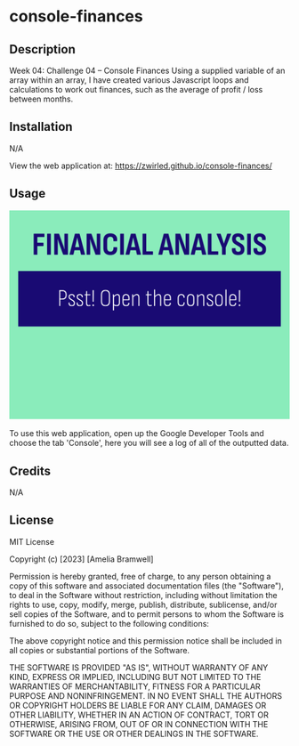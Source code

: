 # console-finances

## Description

Week 04: Challenge 04 – Console Finances
Using a supplied variable of an array within an array, I have created various Javascript loops and calculations to work out finances, such as the average of profit / loss between months.

## Installation

N/A

View the web application at: https://zwirled.github.io/console-finances/

## Usage

![screenshot of Amelia Bramwell's Financial Analysis](assets/images/screenshot.png)

To use this web application, open up the Google Developer Tools and choose the tab 'Console', here you will see a log of all of the outputted data.

## Credits

N/A

## License

MIT License

Copyright (c) [2023] [Amelia Bramwell]

Permission is hereby granted, free of charge, to any person obtaining a copy of this software and associated documentation files (the "Software"), to deal in the Software without restriction, including without limitation the rights to use, copy, modify, merge, publish, distribute, sublicense, and/or sell copies of the Software, and to permit persons to whom the Software is furnished to do so, subject to the following conditions:

The above copyright notice and this permission notice shall be included in all copies or substantial portions of the Software.

THE SOFTWARE IS PROVIDED "AS IS", WITHOUT WARRANTY OF ANY KIND, EXPRESS OR IMPLIED, INCLUDING BUT NOT LIMITED TO THE WARRANTIES OF MERCHANTABILITY, FITNESS FOR A PARTICULAR PURPOSE AND NONINFRINGEMENT. IN NO EVENT SHALL THE
AUTHORS OR COPYRIGHT HOLDERS BE LIABLE FOR ANY CLAIM, DAMAGES OR OTHER LIABILITY, WHETHER IN AN ACTION OF CONTRACT, TORT OR OTHERWISE, ARISING FROM, OUT OF OR IN CONNECTION WITH THE SOFTWARE OR THE USE OR OTHER DEALINGS IN THE SOFTWARE.
